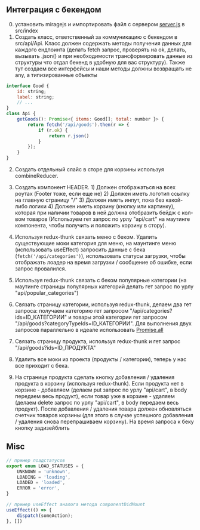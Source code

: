 ## Интеграция с бекендом
0. установить miragejs и импортировать файл с сервером [server.js](https://github.com/fetchMachine/tms-js-pro/blob/main/hms/misc/server_shop.js) в src/index
1. Создать класс, ответственный за коммуникацию с бекендом в src/api/Api. Класс должен содержать методы получения данных для каждого ендпоинта (делать fetch запрос, проверять на ok, делать, вызывать .json() и при необходимости трансформировать данные из структуры что отдал бекенд в удобную для вас структуру). Также тут создаем все интерфейсы и наши методы должны возвращать не any, а типизированные объекты
```javascript
interface Good {
    id: string;
    label: string;
    // ...
}
class Api {
    getGoods(): Promise<{ items: Good[]; total: number }> {
        return fetch('/api/goods').then(r => {
            if (r.ok) {
                return r.json()
            }
        });
    }
}
```

2. Создать отдельный слайс в сторе для корзины используя combineReducer.

3. Создать компонент HEADER.  1) Должен отображаться на всех роутах (Footer тоже, если еще не) 2) Должен иметь логотип ссылку на главную страницу "/" 3) Должен иметь инпут, пока без какой-либо логики 4) Должен иметь корзину (кнопку или картинку), которая при наличии товаров в ней должна отобразить бейдж с кол-вом товаров (Используем гет запрос по урлу "api/cart" на маутинге компонента, чтобы получить и положить корзину в стору).

4. Используя redux-thunk связать меню с беком. Удалить существующие моки категория для меню, на маунтинге меню (использовать useEffect) запросить данные с бека (```fetch('/api/categories')```), использовать статусы загрузки, чтобы отображать лоадер на время загрузки / сообщение об ошибке, если запрос провалился.
5. Используя redux-thunk связать с беком популярные категории (на маутинге страницы популярных категорий делать гет запрос по урлу "api/popular_categories")
6. Связать страницу категории, используя redux-thunk, делаем два гет запроса: получаем категорию гет запросом "/api/categories?ids=ID_КАТЕГОРИИ" и товары этой категории гет запросом "/api/goods?categoryTypeIds=ID_КАТЕГОРИИ". Для выполнения двух запросов параллельно в идеале использовать [Promise.all](https://developer.mozilla.org/ru/docs/Web/JavaScript/Reference/Global_Objects/Promise/all)
7. Связать страницу продукта, используя redux-thunk и гет запрос "/api/goods?ids=ID_ПРОДУКТА"
8. Удалить все моки из проекта (продукты / категории), теперь у нас все приходит с бека.
9. На странице продукта сделать кнопку добавления / удаления продукта в корзину (используя redux-thunk). Если продукта нет в корзине - добавляем (делаем put запрос по урлу "api/cart", в body передаем весь продукт), если товар уже в корзине - удаляем (делаем delete запрос по урлу "api/cart", в body передаем весь продукт). После добавления / удаления товара должен обновляться счетчик товаров корзины (для этого в случае успешного добавления / удаления снова перепрашиваем корзину). На время запроса к беку кнопку задизейблить

## Misc
```typescript
// пример лоадстатусов
export enum LOAD_STATUSES = {
    UNKNOWN = 'unknown',
    LOADING = 'loading',
    LOADED = 'loaded',
    ERROR = 'error',
}
```

```typescript
// пример useEffect аналога метода componentDidMount
useEffect(() => {
    dispatch(someAction);
}, [])
```
